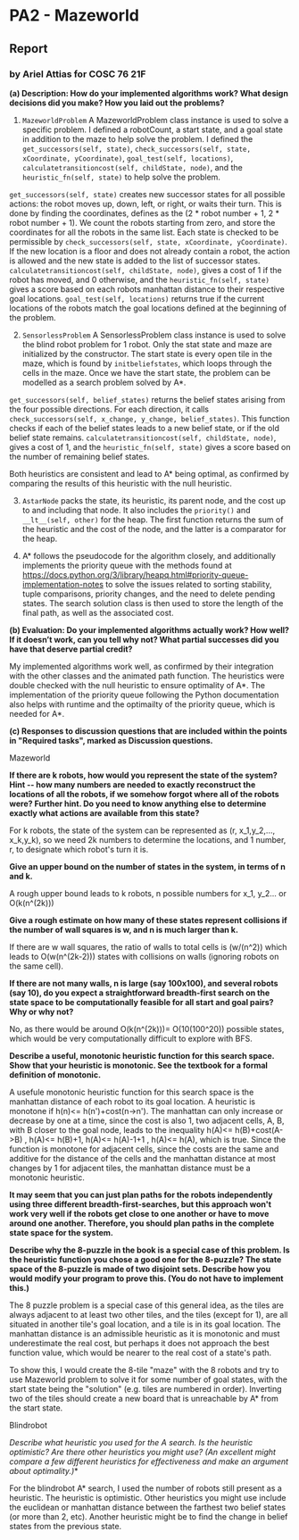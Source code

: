 # PA2 - Mazeworld
## Report
### by Ariel Attias for COSC 76 21F

**(a) Description: How do your implemented algorithms work? What design decisions did you make? How you laid out the problems?**

1. `MazeworldProblem`
  A MazeworldProblem class instance is used to solve a specific problem. I defined a robotCount, a start state, and a goal state in addition to the maze to help solve the problem. 
  I defined the `get_successors(self, state)`, `check_successors(self, state, xCoordinate, yCoordinate)`, `goal_test(self, locations)`, `calculatetransitioncost(self, childState, node)`, and the `heuristic_fn(self, state)` to help solve the problem.
  
  `get_successors(self, state)` creates new successor states for all possible actions: the robot moves up, down, left, or right, or waits their turn.
  This is done by finding the coordinates, defines as the (2 * robot number + 1, 2 * robot number + 1). We count the robots starting from zero, and store the coordinates for all the robots in the same list.
  Each state is checked to be permissible by `check_successors(self, state, xCoordinate, yCoordinate)`. If  the new location is a floor and does not already contain a robot, the action is allowed and the new state is added to the list of successor states.
  `calculatetransitioncost(self, childState, node)`, gives a cost of 1 if the robot has moved, and 0 otherwise, and the `heuristic_fn(self, state)` gives a score based on each robots manhattan distance to their respective goal locations.
  `goal_test(self, locations)` returns true if the current locations of the robots match the goal locations defined at the beginning of the problem.
  
2. `SensorlessProblem`
A SensorlessProblem class instance is used to solve the blind robot problem for 1 robot. Only the stat state and maze are initialized by the constructor. The start state is every open tile in the maze, which is found by `initbeliefstates`, which loops through the cells in the maze. Once we have the start state, the problem can be modelled as a search problem solved by A*.

`get_successors(self, belief_states)` returns the belief states arising from the four possible directions. For each direction, it calls `check_successors(self, x_change, y_change, belief_states)`. This function checks if each of the belief states leads to a new belief state, or if the old belief state remains.
`calculatetransitioncost(self, childState, node)`, gives a cost of 1, and the `heuristic_fn(self, state)` gives a score based on the number of remaining belief states.

Both heuristics are consistent and lead to A* being optimal, as confirmed by comparing the results of this heuristic with the null heuristic.

3. `AstarNode` packs the state, its heuristic, its parent node, and the cost up to and including that node. It also includes the `priority()` and `__lt__(self, other)` for the heap. The first function returns the sum of the heuristic and the cost of the node, and the latter is a comparator for the heap.

4. A* follows the pseudocode for the algorithm closely, and additionally implements the priority queue with the methods found at https://docs.python.org/3/library/heapq.html#priority-queue-implementation-notes to solve the issues related to sorting stability, tuple comparisons, priority changes, and the need to delete pending states. The search solution class is then used to store the length of the final path, as well as the associated cost.

**(b) Evaluation: Do your implemented algorithms actually work? How well? If it doesn’t work, can you tell why not? What partial successes did you have that deserve partial credit?**

My implemented algorithms work well, as confirmed by their integration with the other classes and the animated path function. The heuristics were double checked with the null heuristic to ensure optimality of A*. The implementation of the priority queue following the Python documentation also helps with runtime and the optimailty of the priority queue, which is needed for A*.

**(c) Responses to discussion questions that are included within the points in "Required tasks", marked as Discussion questions.**

Mazeworld

**If there are k robots, how would you represent the state of the system? Hint -- how many numbers are needed to exactly reconstruct the locations of all the robots, if we somehow forgot where all of the robots were? Further hint. Do you need to know anything else to determine exactly what actions are available from this state?**

  For k robots, the state of the system can be represented as (r, x_1,y_2,..., x_k,y_k), so we need 2k numbers to determine the locations, and 1 number, r, to designate which robot's turn it is. 

**Give an upper bound on the number of states in the system, in terms of n and k.**

  A rough upper bound leads to k robots, n possible numbers for x_1, y_2... or O(k(n^(2k)))

**Give a rough estimate on how many of these states represent collisions if the number of wall squares is w, and n is much larger than k.**

  If there are w wall squares, the ratio of walls to total cells is (w/(n^2)) which leads to O(w(n^(2k-2))) states with collisions on walls (ignoring robots on the same cell).

**If there are not many walls, n is large (say 100x100), and several  robots (say 10), do you expect a straightforward breadth-first search on the state space to be computationally feasible for all start and goal pairs? Why or why not?**

No, as there would be around O(k(n^(2k)))= O(10(100^20)) possible states, which would be very computationally difficult to explore with BFS.

**Describe a useful, monotonic heuristic function for this search space. Show that your heuristic is monotonic. See the textbook for a formal definition of monotonic.**

  A usefule monotonic heuristic function for this search space is the manhattan distance of each robot to its goal location. A heuristic is monotone if h(n)<= h(n')+cost(n->n'). The manhattan can only increase or decrease by one at a time, since the cost is also 1, two adjacent cells, A, B, with B closer to the goal node, leads to the inequality h(A)<= h(B)+cost(A->B) , h(A)<= h(B)+1, h(A)<= h(A)-1+1 ,  h(A)<= h(A), which is true. Since the function is monotone for adjacent cells, since the costs are the same and additive for the distance of the cells and the manhattan distance at most changes by 1 for adjacent tiles, the manhattan distance must be a monotonic heuristic.

**It may seem that you can just plan paths for the robots independently using three different breadth-first-searches, but this approach won't work very well if the robots get close to one another or have to move around one another. Therefore, you should plan paths in the complete state space for the system.**

**Describe why the 8-puzzle in the book is a special case of this problem. Is the heuristic function you chose a good one for the 8-puzzle?
The state space of the 8-puzzle is made of two disjoint sets.  Describe how you would modify your program to prove this. (You do not have to implement this.)**

  The 8 puzzle problem is a special case of this general idea, as the tiles are always adjacent to at least two other tiles, and the tiles (except for 1), are all situated in another tile's goal location, and a tile is in its goal location. The manhattan distance is an admissible heuristic as it is monotonic and must underestimate the real cost, but perhaps it does not approach the best function value, which would be nearer to the real cost of a state's path.

To show this, I would create the 8-tile "maze" with the 8 robots and try to use Mazeworld problem to solve it for some number of goal states, with the start state being the "solution" (e.g. tiles are numbered in order). Inverting two of the tiles should create a new board that is unreachable by A* from the start state.

Blindrobot

**Describe what heuristic you used for the A* search. Is the heuristic optimistic? Are there other heuristics you might use? (An excellent might compare a few different heuristics for effectiveness and make an argument about optimality.)**

For the blindrobot A* search, I used the number of robots still present as a heuristic. The heuristic is optimistic.
Other heuristics you might use include the euclidean or manhattan distance between the farthest two belief states (or more than 2, etc). Another heuristic might be to find the change in belief states from the previous state.
